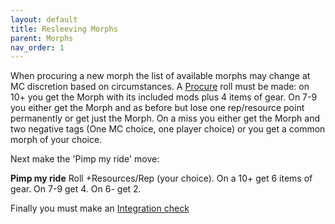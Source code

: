 ```yaml
---
layout: default
title: Resleeving Morphs
parent: Morphs
nav_order: 1
---
```


When procuring a new morph the list of available morphs may change at MC discretion based on circumstances. A [Procure]() roll must be made: on 10+ you get the Morph with its included mods plus 4 items of gear. On 7-9 you either get the Morph and as before but lose one rep/resource point permanently or get just the Morph. On a miss you either get the Morph and two negative tags (One MC choice, one player choice) or you get a common morph of your choice.

Next make the 'Pimp my ride' move:

**Pimp my ride**
Roll +Resources/Rep (your choice). On a 10+ get 6 items of gear. On 7-9 get 4. On 6- get 2.

Finally you must make an [Integration check]()

